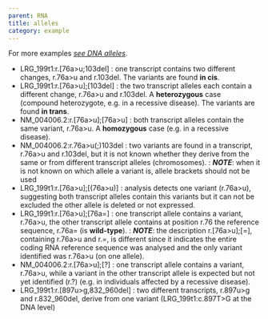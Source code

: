```yaml
---
parent: RNA
title: alleles
category: example
---
```


For more examples [_see DNA alleles_](/recommendations/DNA/variant/alleles/).

*	LRG_199t1:r.[76a>u;103del]
	:	one transcript contains two different changes, r.76a>u and r.103del. The variants are found **in cis**.
*	LRG_199t1:r.[76a>u];[103del]
	:	the two transcript alleles each contain a different change, r.76a>u and r.103del. A **heterozygous** case (compound heterozygote, e.g. in a recessive disease). The variants are found **in trans**.
*	NM_004006.2:r.[76a>u];[76a>u]
	:	both transcript alleles contain the same variant, r.76a>u. A **homozygous** case (e.g. in a recessive disease).
*	NM_004006.2:r.76a>u(;)103del
	:	two variants are found in a transcript, r.76a>u and r.103del, but it is not known whether they derive from the same or from different transcript alleles (chromosomes).
	:	_**NOTE**_: when it is not known on which allele a variant is, allele brackets should not be used
*	LRG_199t1:r.[76a>u];[(76a>u)]
	:	analysis detects one variant (r.76a>u), suggesting both transcript alleles contain this variants but it can not be excluded the other allele is deleted or not expressed.
*	LRG_199t1:r.[76a>u];[76a=]
	:	one transcript allele contains a variant, r.76a>u, the other transcript allele contains at position r.76 the reference sequence, r.76a= (is **wild-type**).
	:	_**NOTE**_: the description r.[76a>u];[=], containing r.76a>u and r.=, is different since it indicates the entire coding RNA reference sequence was analysed and the only variant identified was r.76a>u (on one allele).
*	NM_004006.2:r.[76a>u];[?]
	:	one transcript allele contains a variant, r.76a>u, while a variant in the other transcript allele is expected but not yet identified (r.?) (e.g. in individuals affected by a recessive disease).
*	LRG_199t1:r.[897u>g,832_960del]
	:	two different transcripts, r.897u>g and r.832_960del, derive from one variant (LRG_199t1:c.897T>G at the DNA level)
